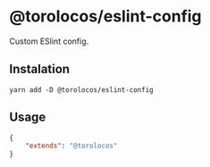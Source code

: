 # @torolocos/eslint-config

Custom ESlint config.

## Instalation

```shell
yarn add -D @torolocos/eslint-config
```

## Usage

```json
{
	"extends": "@torolocos"
}
```

